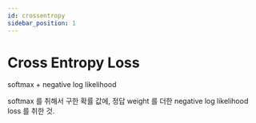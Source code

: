 ```yaml
---
id: crossentropy
sidebar_position: 1
---
```

# Cross Entropy Loss

softmax + negative log likelihood

softmax 를  취해서 구한 확률 값에,  정답 weight 를 더한 negative log likelihood loss 를 취한 것.